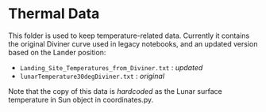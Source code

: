 # Thermal Data

This folder is used to keep temperature-related data. Currently it contains
the original Diviner curve used in legacy notebooks, and an updated version
based on the Lander position:

* `Landing_Site_Temperatures_from_Diviner.txt` : _updated_
* `lunarTemperature30degDiviner.txt` : _original_

Note that the copy of this data is *hardcoded* as the Lunar surface temperature in Sun object in coordinates.py.

